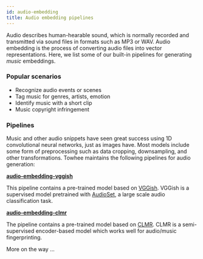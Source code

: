 ```yaml
---
id: audio-embedding
title: Audio embedding pipelines
---
```


Audio describes human-hearable sound, which is normally recorded and transmitted via sound files in formats such as MP3 or WAV. Audio embedding is the process of converting audio files into vector representations. Here, we list some of our built-in pipelines for generating _music_ embeddings.

### Popular scenarios

- Recognize audio events or scenes
- Tag music for genres, artists, emotion
- Identify music with a short clip
- Music copyright infringement

### Pipelines

Music and other audio snippets have seen great success using 1D convolutional neural networks, just as images have. Most models include some form of preprocessing such as data cropping, downsampling, and other transformations. Towhee maintains the following pipelines for audio generation:

**[audio-embedding-vggish](https://hub.towhee.io/towhee/audio-embedding-vggish)**

This pipeline contains a pre-trained model based on [VGGish](https://arxiv.org/abs/1609.09430). VGGish is a supervised model pretrained with [AudioSet](https://research.google.com/audioset/), a large scale audio classification task.

**[audio-embedding-clmr](https://hub.towhee.io/towhee/audio-embedding-clmr)**

The pipeline contains a pre-trained model based on [CLMR](https://arxiv.org/abs/2103.09410). CLMR is a semi-supervised encoder-based model which works well for audio/music fingerprinting.

More on the way ...
